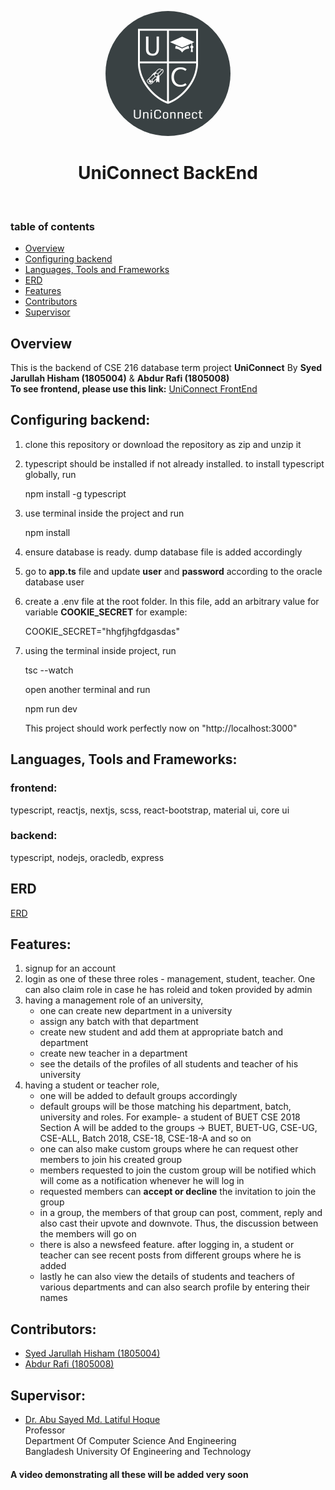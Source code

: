 
<p align="center">
 <img width="200px" 
      style="border-radius:50%" src="https://github.com/hishamcse/UniConnect-FrontEnd/blob/master/public/logo.png"  alt="UniConnect"/>
</p>

<h1 align="center"> UniConnect BackEnd</h1><br />

### table of contents
   * [Overview](#overview)
   * [Configuring backend](#configuring-backend)
   * [Languages, Tools and Frameworks](#tools)
   * [ERD](#erd)
   * [Features](#features)
   * [Contributors](#contribute)
   * [Supervisor](#super)

## Overview<a name="overview"></a>
   This is the backend of CSE 216 database term project <b>UniConnect</b> By <b>Syed Jarullah Hisham (1805004)</b> & <b>Abdur Rafi (1805008)</b> <br />
   <b>To see frontend, please use this link:</b> [UniConnect FrontEnd](https://github.com/hishamcse/UniConnect-FrontEnd)

## Configuring backend:
   1. clone this repository or download the repository as zip and unzip it
   2. typescript should be installed if not already installed. to install typescript globally, run 
         
         npm install -g typescript
         
   3. use terminal inside the project and run
   
         npm install
   
   4. ensure database is ready. dump database file is added accordingly
   5. go to <b>app.ts</b> file and update <b>user</b> and <b>password</b> according to the oracle database user
   6. create a .env file at the root folder. In this file, add an arbitrary value for variable <b>COOKIE_SECRET</b>
      for example:  
      
         COOKIE_SECRET="hhgfjhgfdgasdas"
      
   7. using the terminal inside project, run 
      
         tsc --watch
      
      open another terminal and run
      
         npm run dev
      
      This project should work perfectly now on "http://localhost:3000"

## Languages, Tools and Frameworks:<a name="tools"></a>
### frontend:
typescript, reactjs, nextjs, scss, react-bootstrap, material ui, core ui

### backend: 
typescript, nodejs, oracledb, express

## ERD<a name="erd"></a>
[ERD](https://github.com/abdur-rafi/UniConnect-backend/blob/master/ERD/erd.svg)

## Features:<a name="features"></a>
1. signup for an account 
2. login as one of these three roles - management, student, teacher. One can also claim role in case he has roleid and token provided by admin 
3. having a management role of an university, 
      * one can create new department in a university
      * assign any batch with that department
      * create new student and add them at appropriate batch and department
      * create new teacher in a department
      * see the details of the profiles of all students and teacher of his university
4. having a student or teacher role,
   * one will be added to default groups accordingly
   * default groups will be those matching his department, batch, university and roles. 
      For example- a student of BUET CSE 2018 Section A will be added to the groups -> BUET, BUET-UG, CSE-UG, CSE-ALL, Batch 2018, CSE-18, CSE-18-A and so on
   * one can also make custom groups where he can request other members to join his created group
   * members requested to join the custom group will be notified which will come as a notification whenever he will log in
   * requested members can <b>accept or decline</b> the invitation to join the group
   * in a group, the members of that group can post, comment, reply and 
   also cast their upvote and downvote. Thus, the discussion between the members will go on
   * there is also a newsfeed feature. after logging in, a student or teacher can see recent posts from different groups where he is added
   * lastly he can also view the details of students and teachers of various departments and can also search profile by entering their names

## Contributors:<a name="contribute"></a>
   * [Syed Jarullah Hisham (1805004)](https://hishamcse.github.io/)
   * [Abdur Rafi (1805008)](https://github.com/abdur-rafi)

## Supervisor:<a name="super"></a>
   * [Dr. Abu Sayed Md. Latiful Hoque](https://cse.buet.ac.bd/faculty_list/detail/asmlatifulhoque) <br />
     Professor <br />
     Department Of Computer Science And Engineering <br />
     Bangladesh University Of Engineering and Technology
     

#### A video demonstrating all these will be added very soon
